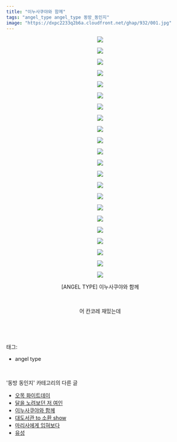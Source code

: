 ```yaml
---
title: "이누사쿠야와 함께"
tags: "angel_type angel_type 동방_동인지"
image: "https://dxpc2233q2b6a.cloudfront.net/ghap/932/001.jpg"
---
```

<div class="article">
<p style="text-align: center; clear: none; float: none;"><img src="{{ site.imgserver3 }}/ghap/932/001.jpg"/></p>
<p style="text-align: center; clear: none; float: none;"><img src="{{ site.imgserver3 }}/ghap/932/002.jpg"/></p>
<p style="text-align: center; clear: none; float: none;"><img src="{{ site.imgserver3 }}/ghap/932/003.jpg"/></p>
<p style="text-align: center; clear: none; float: none;"><img src="{{ site.imgserver3 }}/ghap/932/004.jpg"/></p>
<p style="text-align: center; clear: none; float: none;"><img src="{{ site.imgserver3 }}/ghap/932/005.jpg"/></p>
<p style="text-align: center; clear: none; float: none;"><img src="{{ site.imgserver3 }}/ghap/932/006.jpg"/></p>
<p style="text-align: center; clear: none; float: none;"><img src="{{ site.imgserver3 }}/ghap/932/007.jpg"/></p>
<p style="text-align: center; clear: none; float: none;"><img src="{{ site.imgserver3 }}/ghap/932/008.jpg"/></p>
<p style="text-align: center; clear: none; float: none;"><img src="{{ site.imgserver3 }}/ghap/932/009.jpg"/></p>
<p style="text-align: center; clear: none; float: none;"><img src="{{ site.imgserver3 }}/ghap/932/010.jpg"/></p>
<p style="text-align: center; clear: none; float: none;"><img src="{{ site.imgserver3 }}/ghap/932/011.jpg"/></p>
<p style="text-align: center; clear: none; float: none;"><img src="{{ site.imgserver3 }}/ghap/932/012.jpg"/></p>
<p style="text-align: center; clear: none; float: none;"><img src="{{ site.imgserver3 }}/ghap/932/013.jpg"/></p>
<p style="text-align: center; clear: none; float: none;"><img src="{{ site.imgserver3 }}/ghap/932/014.jpg"/></p>
<p style="text-align: center; clear: none; float: none;"><img src="{{ site.imgserver3 }}/ghap/932/015.jpg"/></p>
<p style="text-align: center; clear: none; float: none;"><img src="{{ site.imgserver3 }}/ghap/932/016.jpg"/></p>
<p style="text-align: center; clear: none; float: none;"><img src="{{ site.imgserver3 }}/ghap/932/017.jpg"/></p>
<p style="text-align: center; clear: none; float: none;"><img src="{{ site.imgserver3 }}/ghap/932/018.jpg"/></p>
<p style="text-align: center; clear: none; float: none;"><img src="{{ site.imgserver3 }}/ghap/932/019.jpg"/></p>
<p style="text-align: center; clear: none; float: none;"><img src="{{ site.imgserver3 }}/ghap/932/020.jpg"/></p>
<p style="text-align: center; clear: none; float: none;"><img src="{{ site.imgserver3 }}/ghap/932/021.jpg"/></p>
<p style="text-align: center; clear: none; float: none;"><img src="{{ site.imgserver3 }}/ghap/932/022.jpg"/></p>
<p style="text-align: center; clear: none; float: none;">[ANGEL TYPE] 이누사쿠야와 함께</p>
<p style="text-align: center; clear: none; float: none;"><br/></p>
<p style="text-align: center; clear: none; float: none;">어 칸코레 재밌는데</p>
<p><br/></p>
</div><br/>
<div class="tagTrail">
<p>태그: </p>
<ul>
<li>angel type</li>
</ul>
</div><br/>
<div class="another">
<p>'동방 동인지' 카테고리의 다른 글</p>
<ul>
<li><a href="/ghap_934">오목 화이트데이</a></li>
<li><a href="/ghap_933">달을 노려보던 저 여인</a></li>
<li><a href="/ghap_932">이누사쿠야와 함께</a></li>
<li><a href="/ghap_931">대도서관 to 소환 show</a></li>
<li><a href="/ghap_930">마리사에게 입혀보다</a></li>
<li><a href="/ghap_929">유성</a></li>
</ul>
</div><br/>
<div class="cb_module cb_fluid">
<div class="cb_wrt cb_profile">
</div><!-- commentList close -->
</div><br/>
